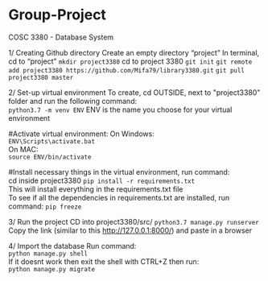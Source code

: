 # Group-Project
COSC 3380 - Database System

1/ Creating Github directory
Create an empty directory “project”
In terminal, cd to “project”
```mkdir project3380```
cd to project 3380
```git init```
```git remote add project3380 https://github.com/Mifa79/library3380.git```
```git pull project3380 master```



2/ Set-up virtual environment
To create, cd OUTSIDE, next to "project3380" folder and run the following command:  
```python3.7 -m venv ENV```
ENV is the name you choose for your virtual environment

#Activate virtual environment:
On Windows:  
```ENV\Scripts\activate.bat```  
On MAC:  
```source ENV/bin/activate```  

#Install necessary things in the virtual environment, run command:  
cd inside project3380
```pip install -r requirements.txt```  
This will install everything in the requirements.txt file  
To see if all the dependencies in requirements.txt are installed, run command:
```pip freeze```  



3/ Run the project
CD into project3380/src/
```python3.7 manage.py runserver```  
Copy the link (similar to this http://127.0.0.1:8000/) and paste in a browser


4/ Import the database
Run command:  
```python manage.py shell```   
If it doesnt work then exit the shell with CTRL+Z then run:  
```python manage.py migrate```  
